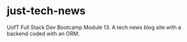 # just-tech-news
UofT Full Stack Dev Bootcamp Module 13. A tech news blog site with a backend coded with an ORM.
